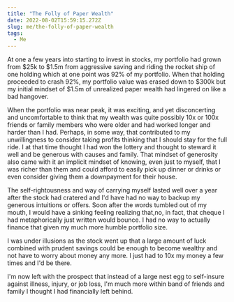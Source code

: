```yaml
---
title: "The Folly of Paper Wealth"
date: 2022-08-02T15:59:15.272Z
slug: me/the-folly-of-paper-wealth
tags:
  - Me
---
```


At one a few years into starting to invest in stocks, my portfolio had grown from $25k to $1.5m from aggressive saving and riding the rocket ship of one holding which at one point was 92% of my portfolio. When that holding proceeded to crash 92%, my portfolio value was erased down to $300k but my initial mindset of $1.5m of unrealized paper wealth had lingered on like a bad hangover.

When the portfolio was near peak, it was exciting, and yet disconcerting and uncomfortable to think that my wealth was quite possibly 10x or 100x friends or family members who were older and had worked longer and harder than I had. Perhaps, in some way, that contributed to my unwillingness to consider taking profits thinking that I should stay for the full ride. I at that time thought I had won the lottery and thought to steward it well and be generous with causes and family. That mindset of generosity also came with it an implicit mindset of knowing, even just to myself, that I was richer than them and could afford to easily pick up dinner or drinks or even consider giving them a downpayment for their house.

The self-rightousness and way of carrying myself lasted well over a year after the stock had cratered and I'd have had no way to backup my generous intuitions or offers. Soon after the words tumbled out of my mouth, I would have a sinking feeling realizing that,no, in fact, that cheque I had metaphorically just written would bounce. I had no way to actually finance that given my much more humble portfolio size.

I was under illusions as the stock went up that a large amount of luck combined with prudent savings could be enough to become wealthy and not have to worry about money any more. I just had to 10x my money a few times and I'd be there.

I'm now left with the prospect that instead of a large nest egg to self-insure against illness, injury, or job loss, I'm much more within band of friends and family I thought I had financially left behind.


